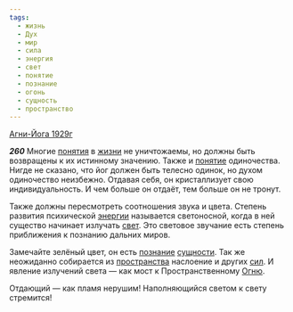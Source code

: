 ```yaml
---
tags:
  - жизнь
  - Дух
  - мир
  - сила
  - энергия
  - свет
  - понятие
  - познание
  - огонь
  - сущность
  - пространство
---
```


[Агни-Йога 1929г](https://127.0.0.1:4002/agni/1929)

___260___
Многие [понятия](../../../tags/#[понятие](../../../tags/#понятие)) в [жизни](../../../tags/#жизнь) не уничтожаемы, но должны быть возвращены к их истинному значению. Также и [понятие](../../../tags/#понятие) одиночества. Нигде не сказано, что йог должен быть телесно одинок, но духом одиночество неизбежно. Отдавая себя, он кристаллизует свою индивидуальность. И чем больше он отдаёт, тем больше он не тронут.   

Также должны пересмотреть соотношения звука и цвета. Степень развития психической [энергии](../../../tags/#энергия) называется светоносной, когда в ней существо начинает излучать [свет](../../../tags/#свет). Это световое звучание есть степень приближения к познанию дальних миров.   

Замечайте зелёный цвет, он есть [познание](../../../tags/#познание) [сущности](../../../tags/#сущность). Так же неожиданно собирается из [пространства](../../../tags/#пространство) наслоение и других [сил](../../../tags/#сила). И явление излучений света — как мост к Пространственному [Огню](../../../tags/#огонь).   

Отдающий — как пламя нерушим! Наполняющийся светом к свету стремится!